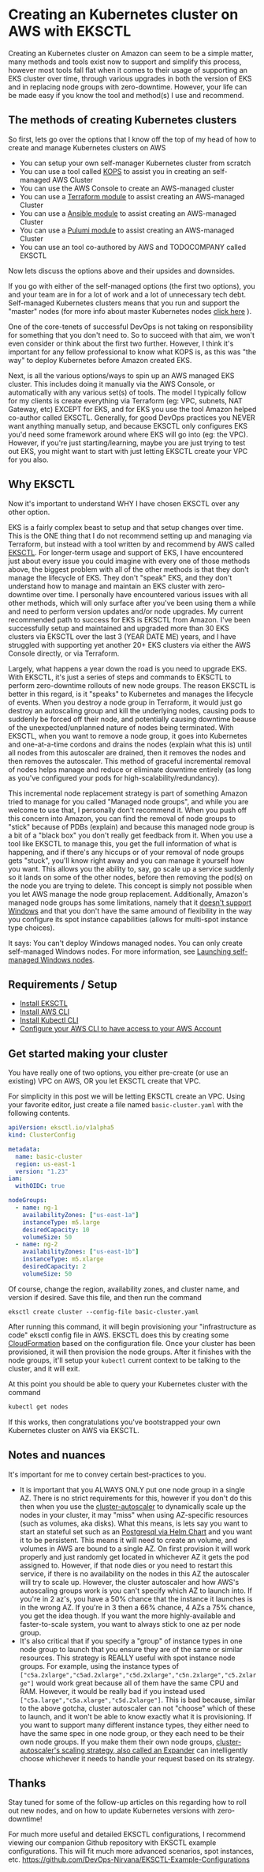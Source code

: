 # Creating an Kubernetes cluster on AWS with EKSCTL

Creating an Kubernetes cluster on Amazon can seem to be a simple matter, many methods and tools exist now to support and simplify this process, however most tools fall flat when it comes to their usage of supporting an EKS cluster over time, through various upgrades in both the version of EKS and in replacing node groups with zero-downtime.  However, your life can be made easy if you know the tool and method(s) I use and recommend.


## The methods of creating Kubernetes clusters

So first, lets go over the options that I know off the top of my head of how to create and manage Kubernetes clusters on AWS

* You can setup your own self-manager Kubernetes cluster from scratch
* You can use a tool called [KOPS](#TODO) to assist you in creating an self-managed AWS Cluster
* You can use the AWS Console to create an AWS-managed cluster
* You can use a [Terraform module](#TODO) to assist creating an AWS-managed Cluster
* You can use a [Ansible module](#TODO) to assist creating an AWS-managed Cluster
* You can use a [Pulumi module](#TODO) to assist creating an AWS-managed Cluster
* You can use an tool co-authored by AWS and TODOCOMPANY called EKSCTL

Now lets discuss the options above and their upsides and downsides.

If you go with either of the self-managed options (the first two options), you and your team are in for a lot of work and a lot of unnecessary tech debt.  Self-managed Kubernetes clusters means that you run and support the "master" nodes (for more info about master Kubernetes nodes [click here](#TODO) ).

One of the core-tenets of successful DevOps is not taking on responsibility for something that you don't need to.  So to succeed with that aim, we won't even consider or think about the first two further.  However, I think it's important for any fellow professional to know what KOPS is, as this was "the way" to deploy Kubernetes before Amazon created EKS.

Next, is all the various options/ways to spin up an AWS managed EKS cluster.  This includes doing it manually via the AWS Console, or automatically with any various set(s) of tools.  The model I typically follow for my clients is create everything via Terraform (eg: VPC, subnets, NAT Gateway, etc) EXCEPT for EKS, and for EKS you use the tool Amazon helped co-author called EKSCTL.  Generally, for good DevOps practices you NEVER want anything manually setup, and because EKSCTL only configures EKS you'd need some framework around where EKS will go into (eg: the VPC).  However, if you're just starting/learning, maybe you are just trying to test out EKS, you might want to start with just letting EKSCTL create your VPC for you also.


## Why EKSCTL

Now it's important to understand WHY I have chosen EKSCTL over any other option.

EKS is a fairly complex beast to setup and that setup changes over time.  This is the ONE thing that I do not recommend setting up and managing via Terraform, but instead with a tool written by and recommend by AWS called [EKSCTL](https://eksctl.io/).  For longer-term usage and support of EKS, I have encountered just about every issue you could imagine with every one of those methods above, the biggest problem with all of the other methods is that they don't manage the lifecycle of EKS.  They don't "speak" EKS, and they don't understand how to manage and maintain an EKS cluster with zero-downtime over time.  I personally have encountered various issues with all other methods, which will only surface after you've been using them a while and need to perform version updates and/or node upgrades.  My current recommended path to success for EKS is EKSCTL from Amazon.  I've been successfully setup and maintained and upgraded more than 30 EKS clusters via EKSCTL over the last 3 (YEAR DATE ME) years, and I have struggled with supporting yet another 20+ EKS clusters via either the AWS Console directly, or via Terraform.

Largely, what happens a year down the road is you need to upgrade EKS.  With EKSCTL, it's just a series of steps and commands to EKSCTL to perform zero-downtime rollouts of new node groups.  The reason EKSCTL is better in this regard, is it "speaks" to Kubernetes and manages the lifecycle of events.  When you destroy a node group in Terraform, it would just go destroy an autoscaling group and kill the underlying nodes, causing pods to suddenly be forced off their node, and potentially causing downtime beause of the unexpected/unplanned nature of nodes being terminated.  With EKSCTL, when you want to remove a node group, it goes into Kubernetes and one-at-a-time cordons and drains the nodes (explain what this is) until all nodes from this autoscaler are drained, then it removes the nodes and then removes the autoscaler.  This method of graceful incremental removal of nodes helps manage and reduce or eliminate downtime entirely (as long as you've configured your pods for high-scalability/redundancy).

This incremental node replacement strategy is part of something Amazon tried to manage for you called "Managed node groups", and while you are welcome to use that, I personally don't recommend it.  When you push off this concern into Amazon, you can find the removal of node groups to "stick" because of PDBs (explain) and because this managed node group is a bit of a "black box" you don't really get feedback from it.  When you use a tool like EKSCTL to manage this, you get the full information of what is happening, and if there's any hiccups or of your removal of node groups gets "stuck", you'll know right away and you can manage it yourself how you want.  This allows you the ability to, say, go scale up a service suddenly so it lands on some of the other nodes, before then removing the pod(s) on the node you are trying to delete.  This concept is simply not possible when you let AWS manage the node group replacement.  Additionally, Amazon's managed node groups has some limitations, namely that it [doesn't support Windows](https://docs.aws.amazon.com/eks/latest/userguide/windows-support.html) and that you don't have the same amound of flexibility in the way you configure its spot instance capabilities (allows for multi-spot instance type choices).

It says:
You can't deploy Windows managed nodes. You can only create self-managed Windows nodes. For more information, see [Launching self-managed Windows nodes](https://docs.aws.amazon.com/eks/latest/userguide/launch-windows-workers.html).


## Requirements / Setup

- [Install EKSCTL](https://docs.aws.amazon.com/eks/latest/userguide/eksctl.html)
- [Install AWS CLI](https://docs.aws.amazon.com/cli/latest/userguide/getting-started-install.html)
- [Install Kubectl CLI](https://kubernetes.io/docs/tasks/tools/)
- [Configure your AWS CLI to have access to your AWS Account](https://docs.aws.amazon.com/cli/latest/userguide/cli-configure-quickstart.html#cli-configure-quickstart-config)

## Get started making your cluster

You have really one of two options, you either pre-create (or use an existing) VPC on AWS, OR you let EKSCTL create that VPC.

For simplicity in this post we will be letting EKSCTL create an VPC.  Using your favorite editor, just create a file named `basic-cluster.yaml` with the following contents.

```yaml
apiVersion: eksctl.io/v1alpha5
kind: ClusterConfig

metadata:
  name: basic-cluster
  region: us-east-1
  version: "1.23"
iam:
  withOIDC: true

nodeGroups:
  - name: ng-1
    availabilityZones: ["us-east-1a"]
    instanceType: m5.large
    desiredCapacity: 10
    volumeSize: 50
  - name: ng-2
    availabilityZones: ["us-east-1b"]
    instanceType: m5.xlarge
    desiredCapacity: 2
    volumeSize: 50
```

Of course, change the region, availability zones, and cluster name, and version if desired.  Save this file, and then run the command

```
eksctl create cluster --config-file basic-cluster.yaml
```

After running this command, it will begin provisioning your "infrastructure as code" eksctl config file in AWS.  EKSCTL does this by creating some  [CloudFormation](https://docs.aws.amazon.com/AWSCloudFormation/latest/UserGuide/Welcome.html) based on the configuration file.  Once your cluster has been provisioned, it will then provision the node groups.  After it finishes with the node groups, it'll setup your `kubectl` current context to be talking to the cluster, and it will exit.

At this point you should be able to query your Kubernetes cluster with the command

```bash
kubectl get nodes
```

If this works, then congratulations you've bootstrapped your own Kubernetes cluster on AWS via EKSCTL.


## Notes and nuances

It's important for me to convey certain best-practices to you.

- It is important that you ALWAYS ONLY put one node group in a single AZ.  There is no strict requirements for this, however if you don't do this then when you use the [cluster-autoscaler](https://github.com/kubernetes/autoscaler/tree/master/cluster-autoscaler) to dynamically scale up the nodes in your cluster, it may "miss" when using AZ-specific resources (such as volumes, aka disks).  What this means, is lets say you want to start an stateful set such as an [Postgresql via Helm Chart](https://artifacthub.io/packages/helm/bitnami/postgresql) and you want it to be persistent.  This means it will need to create an volume, and volumes in AWS are bound to a single AZ.  On first provision it will work properly and just randomly get located in whichever AZ it gets the pod assigned to.  However, if that node dies or you need to restart this service, if there is no availability on the nodes in this AZ the autoscaler will try to scale up.  However, the cluster autoscaler and how AWS's autoscaling groups work is you can't specify which AZ to launch into.  If you're in 2 az's, you have a 50% chance that the instance it launches is in the wrong AZ.  If you're in 3 then a 66% chance, 4 AZs a 75% chance, you get the idea though.  If you want the more highly-available and faster-to-scale system, you want to always stick to one az per node group.
- It's also critical that if you specify a "group" of instance types in one node group to launch that you ensure they are of the same or similar resources.  This strategy is REALLY useful with spot instance node groups.  For example, using the instance types of `["c5a.2xlarge","c5ad.2xlarge","c5d.2xlarge","c5n.2xlarge","c5.2xlarge"]` would work great because all of them have the same CPU and RAM.  However, it would be really bad if you instead used `["c5a.large","c5a.xlarge","c5d.2xlarge"]`.  This is bad because, similar to the above gotcha, cluster autoscaler can not "choose" which of these to launch, and it won't be able to know exactly what it is provisioning.  If you want to support many different instance types, they either need to have the same spec in one node group, or they each need to be their own node groups.  If you make them their own node groups, [cluster-autoscaler's scaling strategy, also called an Expander](https://github.com/kubernetes/autoscaler/blob/master/cluster-autoscaler/FAQ.md#what-are-expanders) can intelligently choose whichever it needs to handle your request based on its strategy.

## Thanks

Stay tuned for some of the follow-up articles on this regarding how to roll out new nodes, and on how to update Kubernetes versions with zero-downtime!

For much more useful and detailed EKSCTL configurations, I recommend viewing our companion Github repository with EKSCTL example configurations.  This will fit much more advanced scenarios, spot instances, etc.
https://github.com/DevOps-Nirvana/EKSCTL-Example-Configurations
